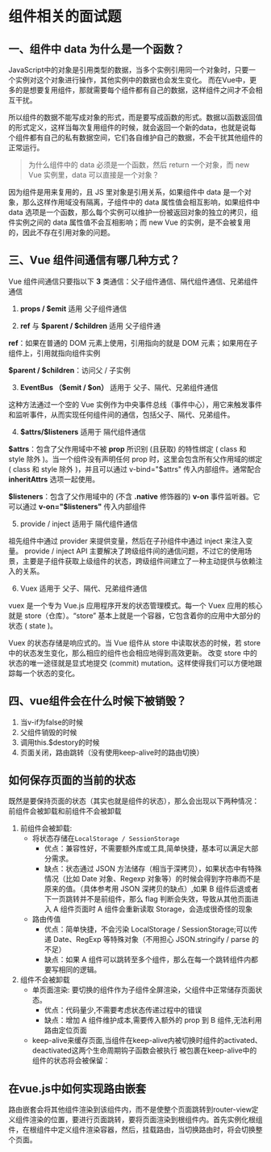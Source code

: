 # 组件相关的面试题

## 一、组件中 data 为什么是一个函数？

JavaScript中的对象是引用类型的数据，当多个实例引用同一个对象时，只要一个实例对这个对象进行操作，其他实例中的数据也会发生变化。
而在Vue中，更多的是想要复用组件，那就需要每个组件都有自己的数据，这样组件之间才不会相互干扰。

所以组件的数据不能写成对象的形式，而是要写成函数的形式。数据以函数返回值的形式定义，这样当每次复用组件的时候，就会返回一个新的data，也就是说每个组件都有自己的私有数据空间，它们各自维护自己的数据，不会干扰其他组件的正常运行。

> 为什么组件中的 data 必须是一个函数，然后 return 一个对象，而 new Vue 实例里，data 可以直接是一个对象？

因为组件是用来复用的，且 JS 里对象是引用关系，如果组件中 data 是一个对象，那么这样作用域没有隔离，子组件中的 data 属性值会相互影响，如果组件中 data 选项是一个函数，那么每个实例可以维护一份被返回对象的独立的拷贝，组件实例之间的 data 属性值不会互相影响；而 new Vue 的实例，是不会被复用的，因此不存在引用对象的问题。

## 三、Vue 组件间通信有哪几种方式？

Vue 组件间通信只要指以下 **3** 类通信：父子组件通信、隔代组件通信、兄弟组件通信

1. **props / $emit** 适用 父子组件通信

2. **ref** 与 **$parent / $children** 适用 父子组件通

**ref**：如果在普通的 DOM 元素上使用，引用指向的就是 DOM 元素；如果用在子组件上，引用就指向组件实例

**$parent / $children**：访问父 / 子实例

3. **EventBus （$emit / $on）** 适用于 父子、隔代、兄弟组件通信

这种方法通过一个空的 Vue 实例作为中央事件总线（事件中心），用它来触发事件和监听事件，从而实现任何组件间的通信，包括父子、隔代、兄弟组件。

4. **\$attrs/$listeners** 适用于 隔代组件通信

**\$attrs**：包含了父作用域中不被 **prop** 所识别 (且获取) 的特性绑定 ( class 和 style 除外 )。当一个组件没有声明任何 prop 时，这里会包含所有父作用域的绑定 ( class 和 style 除外 )，并且可以通过 v-bind="$attrs" 传入内部组件。通常配合 **inheritAttrs** 选项一起使用。

**\$listeners**：包含了父作用域中的 (不含 **.native** 修饰器的)  **v-on** 事件监听器。它可以通过 **v-on="$listeners"** 传入内部组件

5. provide / inject 适用于 隔代组件通信

祖先组件中通过 provider 来提供变量，然后在子孙组件中通过 inject 来注入变量。 provide / inject API 主要解决了跨级组件间的通信问题，不过它的使用场景，主要是子组件获取上级组件的状态，跨级组件间建立了一种主动提供与依赖注入的关系。

6. Vuex 适用于 父子、隔代、兄弟组件通信

vuex 是一个专为 Vue.js 应用程序开发的状态管理模式。每一个 Vuex 应用的核心就是 store（仓库）。“store” 基本上就是一个容器，它包含着你的应用中大部分的状态 ( state )。

Vuex 的状态存储是响应式的。当 Vue 组件从 store 中读取状态的时候，若 store 中的状态发生变化，那么相应的组件也会相应地得到高效更新。
改变 store 中的状态的唯一途径就是显式地提交  (commit) mutation。这样使得我们可以方便地跟踪每一个状态的变化。

## 四、vue组件会在什么时候下被销毁？

1. 当v-if为false的时候 
2. 父组件销毁的时候 
3. 调用this.$destory的时候
4. 页面关闭，路由跳转（没有使用keep-alive时的路由切换）

##  如何保存页面的当前的状态

既然是要保持页面的状态（其实也就是组件的状态），那么会出现以下两种情况：前组件会被卸载和前组件不会被卸载

1. 前组件会被卸载: 
    + 将状态存储在`LocalStorage / SessionStorage`
        - 优点：兼容性好，不需要额外库或工具,简单快捷，基本可以满足大部分需求。
        - 缺点：状态通过 JSON 方法储存（相当于深拷贝），如果状态中有特殊情况（比如 Date 对象、Regexp 对象等）的时候会得到字符串而不是原来的值。（具体参考用 JSON 深拷贝的缺点）,如果 B 组件后退或者下一页跳转并不是前组件，那么 flag 判断会失效，导致从其他页面进入 A 组件页面时 A 组件会重新读取 Storage，会造成很奇怪的现象
    + 路由传值
        -  优点：简单快捷，不会污染 LocalStorage / SessionStorage;可以传递 Date、RegExp 等特殊对象（不用担心 JSON.stringify / parse 的不足）
        - 缺点：如果 A 组件可以跳转至多个组件，那么在每一个跳转组件内都要写相同的逻辑。
2. 组件不会被卸载
    + 单页面渲染: 要切换的组件作为子组件全屏渲染，父组件中正常储存页面状态。
        - 优点：代码量少,不需要考虑状态传递过程中的错误
        - 缺点：增加 A 组件维护成本,需要传入额外的 prop 到 B 组件,无法利用路由定位页面
    + keep-alive来缓存页面,当组件在keep-alive内被切换时组件的activated、deactivated这两个生命周期钩子函数会被执行 被包裹在keep-alive中的组件的状态将会被保留：

##  在vue.js中如何实现路由嵌套

路由嵌套会将其他组件渲染到该组件内，而不是使整个页面跳转到router-view定义组件渲染的位置，要进行页面跳转，要将页面渲染到根组件内。首先实例化根组件，在根组件中定义组件渲染容器，然后，挂载路由，当切换路由时，将会切换整个页面。

